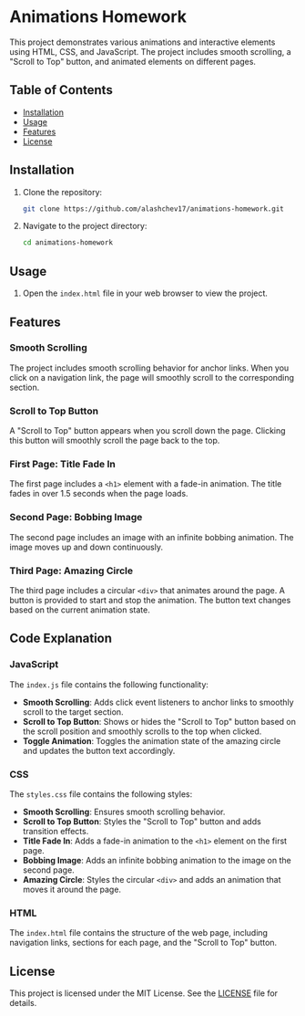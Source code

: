 # Animations Homework

This project demonstrates various animations and interactive elements using HTML, CSS, and JavaScript. The project includes smooth scrolling, a "Scroll to Top" button, and animated elements on different pages.

## Table of Contents

- [Installation](#installation)
- [Usage](#usage)
- [Features](#features)
- [License](#license)

## Installation

1. Clone the repository:
   ```bash
   git clone https://github.com/alashchev17/animations-homework.git
   ```
2. Navigate to the project directory:
   ```bash
   cd animations-homework
   ```

## Usage

1. Open the `index.html` file in your web browser to view the project.

## Features

### Smooth Scrolling

The project includes smooth scrolling behavior for anchor links. When you click on a navigation link, the page will smoothly scroll to the corresponding section.

### Scroll to Top Button

A "Scroll to Top" button appears when you scroll down the page. Clicking this button will smoothly scroll the page back to the top.

### First Page: Title Fade In

The first page includes a `<h1>` element with a fade-in animation. The title fades in over 1.5 seconds when the page loads.

### Second Page: Bobbing Image

The second page includes an image with an infinite bobbing animation. The image moves up and down continuously.

### Third Page: Amazing Circle

The third page includes a circular `<div>` that animates around the page. A button is provided to start and stop the animation. The button text changes based on the current animation state.

## Code Explanation

### JavaScript

The `index.js` file contains the following functionality:

- **Smooth Scrolling**: Adds click event listeners to anchor links to smoothly scroll to the target section.
- **Scroll to Top Button**: Shows or hides the "Scroll to Top" button based on the scroll position and smoothly scrolls to the top when clicked.
- **Toggle Animation**: Toggles the animation state of the amazing circle and updates the button text accordingly.

### CSS

The `styles.css` file contains the following styles:

- **Smooth Scrolling**: Ensures smooth scrolling behavior.
- **Scroll to Top Button**: Styles the "Scroll to Top" button and adds transition effects.
- **Title Fade In**: Adds a fade-in animation to the `<h1>` element on the first page.
- **Bobbing Image**: Adds an infinite bobbing animation to the image on the second page.
- **Amazing Circle**: Styles the circular `<div>` and adds an animation that moves it around the page.

### HTML

The `index.html` file contains the structure of the web page, including navigation links, sections for each page, and the "Scroll to Top" button.

## License

This project is licensed under the MIT License. See the [LICENSE](LICENSE) file for details.
